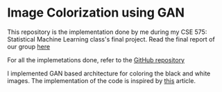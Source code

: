 # Image Colorization using GAN

This repository is the implementation done by me during my CSE 575: Statistical Machine Learning class's final project. Read the final report of our group <a href=''>here</a>

For all the implemetations done, refer to the <a href='https://github.com/RushangKaria/cse575_project'>GitHub repository</a>

I implemented GAN based architecture for coloring the black and white images. The implementation of the code is inspired by <a href='https://towardsdatascience.com/colorizing-black-white-images-with-u-net-and-conditional-gan-a-tutorial-81b2df111cd8'>this</a> article.
